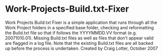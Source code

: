 Work-Projects-Build.txt-Fixer
=============================

Work Projects Build.txt Fixer is a simple application that runs through all the Work Project folders in a specified base folder, checking and reformatting the Build.txt file so that if follows the YYYYMMDD.VV format (e.g. 20071010.01).  Missing Build.txt files as well as files that don't appear valid are flagged in a log file.  Note that the existing Build.txt files are all backed up before the process is undertaken.  Created by Craig Lotter, October 2007

